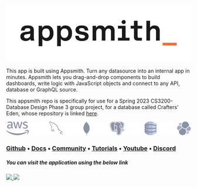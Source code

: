 ![](https://raw.githubusercontent.com/appsmithorg/appsmith/release/static/appsmith_logo_primary.png)

This app is built using Appsmith. Turn any datasource into an internal app in minutes. Appsmith lets you drag-and-drop components to build dashboards, write logic with JavaScript objects and connect to any API, database or GraphQL source.

This appsmith repo is specifically for use for a Spring 2023 CS3200-Database Design Phase 3 group project, for a database called Crafters' Eden, whose repository is linked [here](https://github.com/angelina-dong/crafterseden-boilerplate). 

![](https://raw.githubusercontent.com/appsmithorg/appsmith/release/static/images/integrations.png)

### [Github](https://github.com/appsmithorg/appsmith) • [Docs](https://docs.appsmith.com/?utm_source=github&utm_medium=social&utm_content=appsmith_docs&utm_campaign=null&utm_term=appsmith_docs) • [Community](https://community.appsmith.com/) • [Tutorials](https://github.com/appsmithorg/appsmith/tree/update/readme#tutorials) • [Youtube](https://www.youtube.com/appsmith) • [Discord](https://discord.gg/rBTTVJp)

##### You can visit the application using the below link

###### [![](https://assets.appsmith.com/git-sync/Buttons.svg) ](http://localhost:8080/applications/643aae8c2f5f6018c73d59b9/pages/643aae8c2f5f6018c73d59bc) [![](https://assets.appsmith.com/git-sync/Buttons2.svg)](http://localhost:8080/applications/643aae8c2f5f6018c73d59b9/pages/643aae8c2f5f6018c73d59bc/edit)
